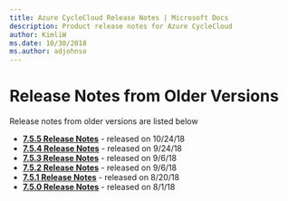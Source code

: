```yaml
---
title: Azure CycleCloud Release Notes | Microsoft Docs
description: Product release notes for Azure CycleCloud
author: KimliW
ms.date: 10/30/2018
ms.author: adjohnso
---
```


# Release Notes from Older Versions

Release notes from older versions are listed below

* [**7.5.5 Release Notes**](release-notes/7-5-5.md) - released on 10/24/18
* [**7.5.4 Release Notes**](release-notes/7-5-4.md) - released on 9/24/18
* [**7.5.3 Release Notes**](release-notes/7-5-3.md) - released on 9/6/18
* [**7.5.2 Release Notes**](release-notes/7-5-2.md) - released on 9/6/18
* [**7.5.1 Release Notes**](release-notes/7-5-1.md) - released on 8/20/18
* [**7.5.0 Release Notes**](release-notes/7-5-0.md) - released on 8/1/18
